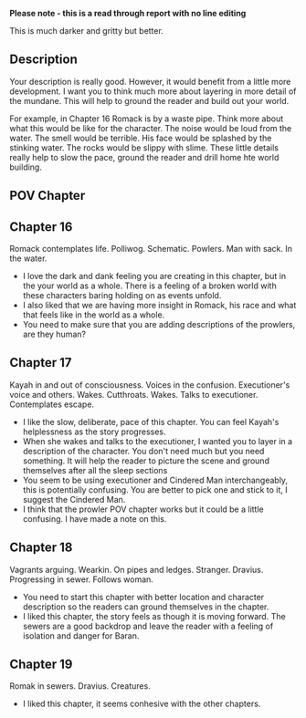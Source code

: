 **Please note - this is a read through report with no line editing**

This is much darker and gritty but better.

## Description
Your description is really good. However, it would benefit from a little more development. I want you to think much more about layering in more detail of the mundane. This will help to ground the reader and build out your world. 

For example, in Chapter 16 Romack is by a waste pipe. Think more about what this would be like for the character. The noise would be loud from the water. The smell would be terrible. His face would be splashed by the stinking water. The rocks would be slippy with slime. These little details really help to slow the pace, ground the reader and drill home hte world building. 
## POV Chapter
## Chapter 16
Romack contemplates life. Polliwog. Schematic. Powlers. Man with sack. In the water. 
- I love the dark and dank feeling you are creating in this chapter, but in the your world as a whole. There is a feeling of a broken world with these characters baring holding on as events unfold. 
- I also liked that we are having more insight in Romack, his race and what that feels like in the world as a whole. 
- You need to make sure that you are adding descriptions of the prowlers, are they human? 
## Chapter 17
Kayah in and out of consciousness. 
Voices in the confusion. 
Executioner's voice and others. 
Wakes. Cutthroats. 
Wakes. Talks to executioner. Contemplates escape. 
- I like the slow, deliberate, pace of this chapter. You can feel Kayah's helplessness as the story progresses. 
- When she wakes and talks to the executioner, I wanted you to layer in a description of the character. You don't need much but you need something. It will help the reader to picture the scene and ground themselves after all the sleep sections 
- You seem to be using executioner and Cindered Man interchangeably, this is potentially confusing. You are better to pick one and stick to it, I suggest the Cindered Man. 
- I think that the prowler POV chapter works but it could be a little confusing. I have made a note on this. 
## Chapter 18
Vagrants arguing. Wearkin. On pipes and ledges. Stranger. Dravius. 
Progressing in sewer. Follows woman. 
- You need to start this chapter with better location and character description so the readers can ground themselves in the chapter.  
- I liked this chapter, the story feels as though it is moving forward. The sewers are a good backdrop and leave the reader with a feeling of isolation and danger for Baran. 
## Chapter 19
Romak in sewers. Dravius. Creatures. 
- I liked this chapter, it seems conhesive with the other chapters. 